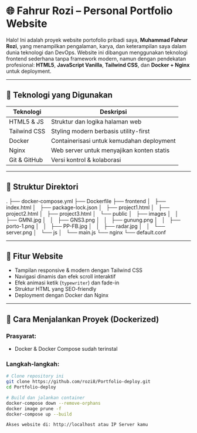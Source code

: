 # 🌐 Fahrur Rozi – Personal Portfolio Website

Halo! Ini adalah proyek website portofolio pribadi saya, **Muhammad Fahrur Rozi**, yang menampilkan pengalaman, karya, dan keterampilan saya dalam dunia teknologi dan DevOps. Website ini dibangun menggunakan teknologi frontend sederhana tanpa framework modern, namun dengan pendekatan profesional: **HTML5**, **JavaScript Vanilla**, **Tailwind CSS**, dan **Docker + Nginx** untuk deployment.

---

## 🚀 Teknologi yang Digunakan

| Teknologi       | Deskripsi                                             |
|----------------|-------------------------------------------------------|
| HTML5 & JS      | Struktur dan logika halaman web                      |
| Tailwind CSS   | Styling modern berbasis utility-first                 |
| Docker         | Containerisasi untuk kemudahan deployment             |
| Nginx          | Web server untuk menyajikan konten statis             |
| Git & GitHub   | Versi kontrol & kolaborasi                           |

---

## 📁 Struktur Direktori
.
├── docker-compose.yml
├── Dockerfile
├── frontend
│   ├── index.html
│   ├── package-lock.json
│   ├── project1.html
│   ├── project2.html
│   ├── project3.html
│   └── public
│       ├── images
│       │   ├── GMNI.jpg
│       │   ├── GNS3.png
│       │   ├── gunung.png
│       │   ├── porto-1.png
│       │   ├── PP-FB.jpg
│       │   ├── radar.jpg
│       │   └── server.png
│       └── js
│           └── main.js
└── nginx
    └── default.conf


---

## 🧪 Fitur Website

- Tampilan responsive & modern dengan Tailwind CSS
- Navigasi dinamis dan efek scroll interaktif
- Efek animasi ketik (`typewriter`) dan fade-in
- Struktur HTML yang SEO-friendly
- Deployment dengan Docker dan Nginx

---

## 🐳 Cara Menjalankan Proyek (Dockerized)

### Prasyarat:
- Docker & Docker Compose sudah terinstal

### Langkah-langkah:

```bash
# Clone repository ini
git clone https://github.com/rozi8/Portfolio-deploy.git
cd Portfolio-deploy

# Build dan jalankan container
docker-compose down --remove-orphans
docker image prune -f
docker-compose up --build

Akses website di: http://localhost atau IP Server kamu